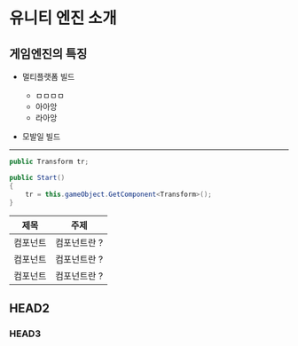 # 유니티 엔진 소개

## 게임엔진의 특징
- 멀티플랫폼 빌드
  - ㅁㅁㅁㅁ
  - 아아앙
  - 라아앙
  
- 모발일 빌드 

---

```cs
public Transform tr;

public Start()
{
    tr = this.gameObject.GetComponent<Transform>();
}
```

| 제목     | 주제         |
| -------- | ------------ |
| 컴포넌트 | 컴포넌트란 ? |
| 컴포넌트 | 컴포넌트란 ? |
| 컴포넌트 | 컴포넌트란 ? |

## HEAD2

### HEAD3
